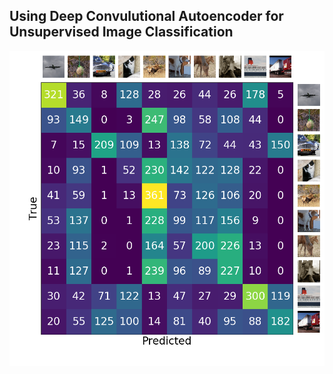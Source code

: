 ## Using Deep Convulutional Autoencoder for Unsupervised Image Classification

![alt text](figures/figure.png)